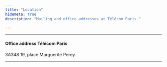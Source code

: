 ```yaml
---
title: "Location"
hidemeta: true
description: "Mailing and office addresses at Télécom Paris."

---
```


---

<!-- #### Mailing address

Department of Subject
University of Place
Street
City, State, Zip

--- -->

#### Office address Télécom Paris

3A348
19, place Marguerite Perey

---

<!-- #### Office location

<iframe src="https://www.google.com/maps/embed?pb=!1m18!1m12!1m3!1d203668.66166295038!2d-122.06180807362631!3d37.09743194165668!2m3!1f0!2f0!3f0!3m2!1i1024!2i768!4f13.1!3m3!1m2!1s0x808e4174e5b57475%3A0x97880f47ac591627!2sDepartment%20of%20Economics!5e0!3m2!1sen!2sus!4v1686026390720!5m2!1sen!2sus" width="700" height="500" style="border:0;" allowfullscreen="" loading="lazy"></iframe> -->



